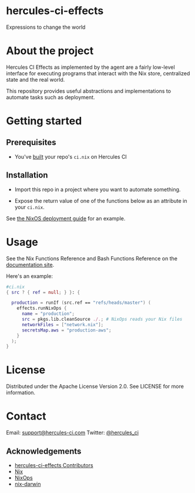 # hercules-ci-effects
Expressions to change the world

# About the project

Hercules CI Effects as implemented by the agent are a fairly low-level interface
for executing programs that interact with the Nix store, centralized state and
the real world.

This repository provides useful abstractions and implementations to automate
tasks such as deployment.

# Getting started

## Prerequisites

 - You've [built](https://docs.hercules-ci.com/hercules-ci/getting-started/) your repo's `ci.nix` on Hercules CI

## Installation

- Import this repo in a project where you want to automate something.

- Expose the return value of one of the functions below as an attribute in your `ci.nix`.

See [the NixOS deployment guide](https://docs.hercules-ci.com/hercules-ci-effects/guide/deploy-a-nixos-machine.html) for an example.

# Usage

See the Nix Functions Reference and Bash Functions Reference on the [documentation site](https://docs.hercules-ci.com/hercules-ci-effects/).

Here's an example:

```nix
#ci.nix
{ src ? { ref = null; } }: {

  production = runIf (src.ref == "refs/heads/master") (
    effects.runNixOps {
      name = "production";
      src = pkgs.lib.cleanSource ./.; # NixOps reads your Nix files
      networkFiles = ["network.nix"];
      secretsMap.aws = "production-aws";
    }
  );
}
```

# License

Distributed under the  Apache License Version 2.0. See LICENSE for more information.

# Contact

Email: support@hercules-ci.com
Twitter: [@hercules_ci](https://twitter.com/hercules_ci)

## Acknowledgements

 * [hercules-ci-effects Contributors](https://github.com/hercules-ci/hercules-ci-effects/graphs/contributors)
 * [Nix](https://nixos.org/nix)
 * [NixOps](https://nixos.org/nixops)
 * [nix-darwin](https://nixos.org/LnL7/nix-darwin)
